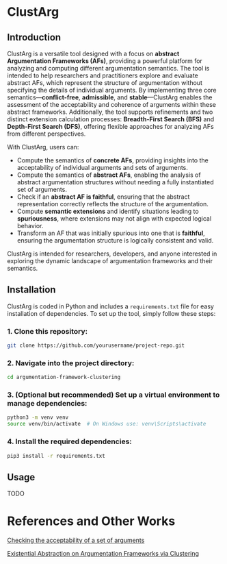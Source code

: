 # ClustArg

## Introduction
ClustArg is a versatile tool designed with a focus on **abstract Argumentation Frameworks (AFs)**, providing a powerful platform for analyzing and computing different argumentation semantics. The tool is intended to help researchers and practitioners explore and evaluate abstract AFs, which represent the structure of argumentation without specifying the details of individual arguments. By implementing three core semantics—**conflict-free**, **admissible**, and **stable**—ClustArg enables the assessment of the acceptability and coherence of arguments within these abstract frameworks. Additionally, the tool supports refinements and two distinct extension calculation processes: **Breadth-First Search (BFS)** and **Depth-First Search (DFS)**, offering flexible approaches for analyzing AFs from different perspectives.

With ClustArg, users can:

- Compute the semantics of **concrete AFs**, providing insights into the acceptability of individual arguments and sets of arguments.
- Compute the semantics of **abstract AFs**, enabling the analysis of abstract argumentation structures without needing a fully instantiated set of arguments.
- Check if an **abstract AF is faithful**, ensuring that the abstract representation correctly reflects the structure of the argumentation.
- Compute **semantic extensions** and identify situations leading to **spuriousness**, where extensions may not align with expected logical behavior.
- Transform an AF that was initially spurious into one that is **faithful**, ensuring the argumentation structure is logically consistent and valid.

ClustArg is intended for researchers, developers, and anyone interested in exploring the dynamic landscape of argumentation frameworks and their semantics.

## Installation

ClustArg is coded in Python and includes a `requirements.txt` file for easy installation of dependencies. To set up the tool, simply follow these steps:

### 1. Clone this repository:

```bash
git clone https://github.com/yourusername/project-repo.git
```

### 2. Navigate into the project directory:

```bash
cd argumentation-framework-clustering
```

### 3. (Optional but recommended) Set up a virtual environment to manage dependencies:

```bash
python3 -m venv venv
source venv/bin/activate  # On Windows use: venv\Scripts\activate
```

### 4. Install the required dependencies:

```bash
pip3 install -r requirements.txt
```

## Usage

TODO

# References and Other Works
[Checking the acceptability of a set of arguments](https://www.researchgate.net/publication/221535800_Checking_the_acceptability_of_a_set_of_arguments)

[Existential Abstraction on Argumentation Frameworks via Clustering](https://proceedings.kr.org/2021/52/kr2021-0052-saribatur-et-al.pdf)

